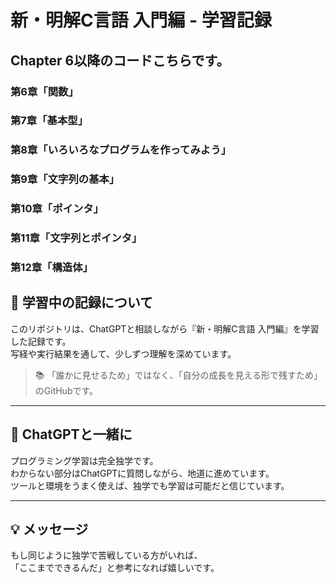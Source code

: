 # 新・明解C言語 入門編 - 学習記録  
  
## Chapter 6以降のコードこちらです。
### 第6章「関数」  
### 第7章「基本型」  
### 第8章「いろいろなプログラムを作ってみよう」  
### 第9章「文字列の基本」  
### 第10章「ポインタ」 
### 第11章「文字列とポインタ」 
### 第12章「構造体」 
  
## 🚀 学習中の記録について
このリポジトリは、ChatGPTと相談しながら『新・明解C言語 入門編』を学習した記録です。  
写経や実行結果を通して、少しずつ理解を深めています。

> 📚 「誰かに見せるため」ではなく、「自分の成長を見える形で残すため」のGitHubです。

---

## 🤝 ChatGPTと一緒に

プログラミング学習は完全独学です。  
わからない部分はChatGPTに質問しながら、地道に進めています。  
ツールと環境をうまく使えば、独学でも学習は可能だと信じています。

---

## 💡 メッセージ

もし同じように独学で苦戦している方がいれば、  
「ここまでできるんだ」と参考になれば嬉しいです。
